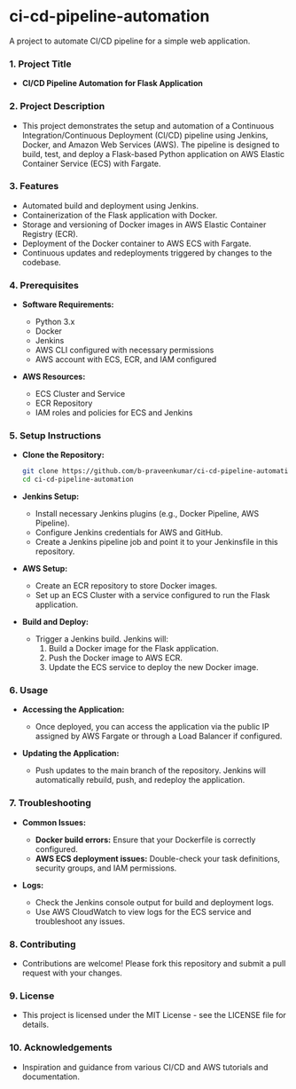 # ci-cd-pipeline-automation
A project to automate CI/CD pipeline for a simple web application.

### 1. **Project Title**
   - **CI/CD Pipeline Automation for Flask Application**

### 2. **Project Description**
   - This project demonstrates the setup and automation of a Continuous Integration/Continuous Deployment (CI/CD) pipeline using Jenkins, Docker, and Amazon Web Services (AWS). The pipeline is designed to build, test, and deploy a Flask-based Python application on AWS Elastic Container Service (ECS) with Fargate.

### 3. **Features**
   - Automated build and deployment using Jenkins.
   - Containerization of the Flask application with Docker.
   - Storage and versioning of Docker images in AWS Elastic Container Registry (ECR).
   - Deployment of the Docker container to AWS ECS with Fargate.
   - Continuous updates and redeployments triggered by changes to the codebase.

### 4. **Prerequisites**
   - **Software Requirements:**
     - Python 3.x
     - Docker
     - Jenkins
     - AWS CLI configured with necessary permissions
     - AWS account with ECS, ECR, and IAM configured

   - **AWS Resources:**
     - ECS Cluster and Service
     - ECR Repository
     - IAM roles and policies for ECS and Jenkins

### 5. **Setup Instructions**
   - **Clone the Repository:**
     ```bash
     git clone https://github.com/b-praveenkumar/ci-cd-pipeline-automation.git
     cd ci-cd-pipeline-automation
     ```
   - **Jenkins Setup:**
     - Install necessary Jenkins plugins (e.g., Docker Pipeline, AWS Pipeline).
     - Configure Jenkins credentials for AWS and GitHub.
     - Create a Jenkins pipeline job and point it to your Jenkinsfile in this repository.

   - **AWS Setup:**
     - Create an ECR repository to store Docker images.
     - Set up an ECS Cluster with a service configured to run the Flask application.

   - **Build and Deploy:**
     - Trigger a Jenkins build. Jenkins will:
       1. Build a Docker image for the Flask application.
       2. Push the Docker image to AWS ECR.
       3. Update the ECS service to deploy the new Docker image.

### 6. **Usage**
   - **Accessing the Application:**
     - Once deployed, you can access the application via the public IP assigned by AWS Fargate or through a Load Balancer if configured.

   - **Updating the Application:**
     - Push updates to the main branch of the repository. Jenkins will automatically rebuild, push, and redeploy the application.

### 7. **Troubleshooting**
   - **Common Issues:**
     - **Docker build errors:** Ensure that your Dockerfile is correctly configured.
     - **AWS ECS deployment issues:** Double-check your task definitions, security groups, and IAM permissions.

   - **Logs:**
     - Check the Jenkins console output for build and deployment logs.
     - Use AWS CloudWatch to view logs for the ECS service and troubleshoot any issues.

### 8. **Contributing**
   - Contributions are welcome! Please fork this repository and submit a pull request with your changes.

### 9. **License**
   - This project is licensed under the MIT License - see the LICENSE file for details.

### 10. **Acknowledgements**
   - Inspiration and guidance from various CI/CD and AWS tutorials and documentation.
